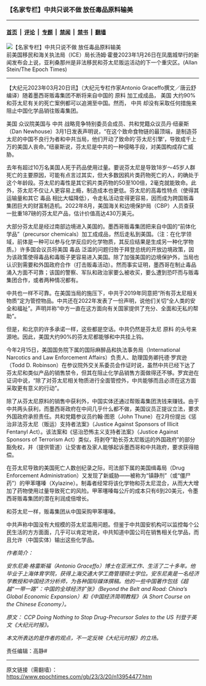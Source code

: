 ### 【名家专栏】中共只说不做 放任毒品原料输美

---

#### [首页](../../../..?n13954477) &nbsp;|&nbsp; [评论](../../../../../epoch-comment?n13954477) &nbsp;|&nbsp; [专题](../../../../../epoch-special?n13954477) &nbsp;|&nbsp; [禁闻](../../../../../epoch-news?n13954477) &nbsp;|&nbsp; [禁书](../../../../../books?n13954477) &nbsp;|&nbsp; [翻墙](https://github.com/gfw-breaker/nogfw/blob/master/README.md?n13954477)


<div><img alt="【名家专栏】中共只说不做 放任毒品原料输美" class="attachment-djy_600_400 size-djy_600_400 wp-post-image" src="https://i.epochtimes.com/assets/uploads/2023/03/id13954478-DSC07049-1200x800-600x400.jpg"/>
<div class="caption">
 前美国移民和海关执法局（ICE）局长汤姆‧霍曼2023年1月26日在凤凰城举行的新闻发布会上说，亚利桑那州是非法移民和芬太尼贩运活动的下一个重灾区。(Allan Stein/The Epoch Times)
</div></div><hr/><div class="post_content" id="artbody" itemprop="articleBody">
 <!-- article content begin -->
 <p>
  【大纪元2023年03月20日讯】（大纪元专栏作家Antonio Graceffo撰文／唐云舒编译）随着墨西哥贩毒集团不断将来自中国的
  <ok href="https://www.epochtimes.com/gb/tag/%E5%8E%9F%E6%96%99.html">
   原料
  </ok>
  加工成成品，
  <ok href="https://www.epochtimes.com/gb/tag/%E7%BE%8E%E5%9B%BD.html">
   美国
  </ok>
  大约90%和芬太尼有关的死亡案例都可以追溯至中国。然而，
  <ok href="https://www.epochtimes.com/gb/tag/%E4%B8%AD%E5%85%B1.html">
   中共
  </ok>
  却没有采取任何措施来阻止中国化学品销往贩毒集团。
 </p>
 <p>
  <ok href="https://www.epochtimes.com/gb/tag/%E7%BE%8E%E5%9B%BD.html">
   美国
  </ok>
  众议院美国与
  <ok href="https://www.epochtimes.com/gb/tag/%E4%B8%AD%E5%85%B1.html">
   中共
  </ok>
  战略竞争特别委员会成员、共和党籍众议员丹‧纽豪斯（Dan Newhouse）3月1日发表声明说，“在这个致命食物链的最顶端，是制造芬太尼的中国不良行为者和中共当局，他们开动了致命的‘芬太尼引擎’，导致成千上万的美国人丧命。”纽豪斯说，芬太尼是中共的一种侵略手段，对美国构成存亡威胁。
 </p>
 <p>
  去年有超过10万名美国人死于药品使用过量。要说芬太尼是导致18岁～45岁人群死亡的主要原因，可能有点言过其实，但大多数因鸦片类药物死亡的人，的确处于这个年龄段。芬太尼的毒性是其它鸦片类药物的50至100倍，2毫克就能致命。此外，芬太尼不仅让人更容易上瘾，制造成本也更低。芬太尼的高毒性特点（使得其运输量和其它
  <ok href="https://www.epochtimes.com/gb/tag/%E6%AF%92%E5%93%81.html">
   毒品
  </ok>
  相比大幅降低），令走私活动变得更容易，因而成为跨国贩毒集团巨大的财富制造机。2022年8月，美国海关和边境保护局（CBP）人员查获一批重187磅的芬太尼产品，估计价值高达430万美元。
 </p>
 <p>
  大部分芬太尼是经过南部边境进入美国的。墨西哥贩毒集团把来自中国的“前体化学品”（precursor chemicals）加工成成品，然后走私到美国。（注：在化学领域，前体是一种可以参与化学反应的化学物质，其反应结果是生成另一种化学物质。）许多国会议员将美国
  <ok href="https://www.epochtimes.com/gb/tag/%E6%AF%92%E5%93%81.html">
   毒品
  </ok>
  泛滥的问题归咎于拜登总统的开放边境政策，因为该政策使得毒品和毒贩子更容易进入美国。除了加强美国的边境保护外，当局也认识到需要和外国政府合作（打击贩毒活动）。然而事实证明，墨西哥在制止毒品涌入方面不可靠；该国的警察、军队和政治家要么被收买，要么遭到恐吓而与贩毒集团合作，或者两种情况都有。
 </p>
 <p>
  中共也一样不可靠。在美国当局的施压下，中共于2019年同意把“所有芬太尼相关物质”定为管控物品。中共还在2022年发表了一份声明，说他们关切“全人类的安全和福祉”。声明并称“中方一直在这方面向有关国家提供了充分、全面和无私的帮助”。
 </p>
 <p>
  但是，和北京的许多承诺一样，这些都是空话。中共仍然是芬太尼
  <ok href="https://www.epochtimes.com/gb/tag/%E5%8E%9F%E6%96%99.html">
   原料
  </ok>
  的头号来源地。因此，美国大约90%的芬太尼都能够和中共挂上钩。
 </p>
 <p>
  今年2月15日，美国国务院下属的国际麻醉品和执法事务局（International Narcotics and Law Enforcement Affairs）负责人、助理国务卿托德‧罗宾逊（Todd D. Robinson）在参议院外交关系委员会作证时说，虽然中共已经下达了芬太尼和类似产品的销售禁令，但其在阻止化学品销售方面做得还不够。罗宾逊在证词中说，“除了对芬太尼相关物质进行全面管控外，中共能够而且必须在这方面采取更有意义的行动”。
 </p>
 <p>
  除了从芬太尼原料的销售中获利外，中国实体还通过帮贩毒集团洗钱来赚钱。由于中共两头获利，而墨西哥政府在中间几乎什么都不做，美国议员正提议立法，要求外国政府承担责任。共和党籍参议员约翰‧图恩（John Thune）在2月份提出《惩治非法芬太尼（贩运）支持者法案》（Justice Against Sponsors of Illicit Fentanyl Act）。该法案和《惩治恐怖主义支持者法案》（Justice Against Sponsors of Terrorism Act）类似，将剥夺“助长芬太尼贩运的外国政府”的部分豁免权，并（提供管道）让受害者及家人能够起诉墨西哥和中共政府，要求获得赔偿。
 </p>
 <p>
  在芬太尼导致的美国死亡人数创纪录之际，司法部下属的美国缉毒局（Drug Enforcement Administration）又发现了新威胁——被称为“镇静剂”（或“僵尸药”）的甲苯噻嗪（Xylazine）。制毒者经常将该化学物和芬太尼混合，从而大大增加了药物使用过量导致死亡的风险。甲苯噻嗪每公斤的成本只有6到20美元，令墨西哥贩毒集团的潜在利润成倍增长。
 </p>
 <p>
  和芬太尼一样，贩毒集团从中国采购甲苯噻嗪。
 </p>
 <p>
  中共声称中国没有大规模的芬太尼滥用问题。但鉴于中共国安机构可以监控每个公民生活的方方面面，几乎可以肯定地说，中共知道中国公司在销售相关化学品，而且允许（中国实体）输出这些化学品。
 </p>
 <p>
  <em>
   作者简介：
  </em>
 </p>
 <p>
  <em>
   安东尼奥‧格雷斯福（Antonio Graceffo）博士在亚洲工作、生活了二十多年。他毕业于上海体育学院，获得上海交通大学工商管理硕士学位。安东尼奥是一名经济学教授和中国经济分析师，为各种国际媒体撰稿。他的一些中国著作包括《超越“一带一路”：中国的全球经济扩张》（Beyond the Belt and Road: China’s Global Economic Expansion）和《中国经济简明教程》（A Short Course on the Chinese Economy）。
  </em>
 </p>
 <p>
  <em>
   原文：
   <ok href="https://www.theepochtimes.com/ccp-doing-nothing-to-stop-drug-precursor-sales-to-the-us_5120974.html">
    CCP Doing Nothing to Stop Drug-Precursor Sales to the US
   </ok>
   刊登于英文《大纪元时报》。
  </em>
 </p>
 <p>
  <em>
   本文所表达的是作者的观点，不一定反映《大纪元时报》的立场。
  </em>
 </p>
 <p>
  责任编辑：高静#
 </p>
 <!-- article content end -->
 <div id="below_article_ad">
 </div>
</div>


---

原文链接（需翻墙）：https://www.epochtimes.com/gb/23/3/20/n13954477.htm